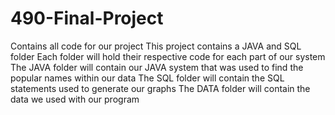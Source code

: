 # 490-Final-Project
Contains all code for our project
This project contains a JAVA and SQL folder
Each folder will hold their respective code for each part of our system
The JAVA folder will contain our JAVA system that was used to find the popular names within our data
The SQL folder will contain the SQL statements used to generate our graphs
The DATA folder will contain the data we used with our program
